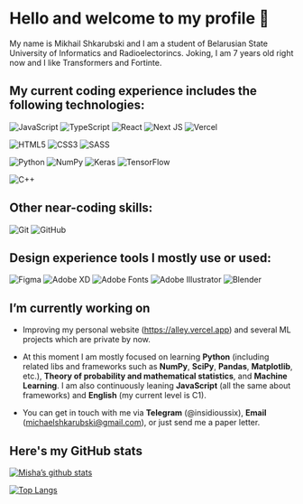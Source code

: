 <h1>Hello and welcome to my profile 🖖</h1>

My name is Mikhail Shkarubski and I am a student of Belarusian State University of Informatics and Radioelectorincs. Joking, I am 7 years old right now and I like Transformers and Fortinte.

<h2>My current coding experience includes the following technologies:</h2>
  
   ![JavaScript](https://img.shields.io/badge/javascript-%23323330.svg?style=for-the-badge&logo=javascript&logoColor=%23F7DF1E)
   ![TypeScript](https://img.shields.io/badge/typescript-%23007ACC.svg?style=for-the-badge&logo=typescript&logoColor=white)
   ![React](https://img.shields.io/badge/react-%2320232a.svg?style=for-the-badge&logo=react&logoColor=%2361DAFB)
   ![Next JS](https://img.shields.io/badge/Next-black?style=for-the-badge&logo=next.js&logoColor=white)
   ![Vercel](https://img.shields.io/badge/vercel-%23000000.svg?style=for-the-badge&logo=vercel&logoColor=white)
   
   ![HTML5](https://img.shields.io/badge/html5-%23E34F26.svg?style=for-the-badge&logo=html5&logoColor=white)
   ![CSS3](https://img.shields.io/badge/css3-%231572B6.svg?style=for-the-badge&logo=css3&logoColor=white)
   ![SASS](https://img.shields.io/badge/SASS-hotpink.svg?style=for-the-badge&logo=SASS&logoColor=white)
   
   ![Python](https://img.shields.io/badge/python-3670A0?style=for-the-badge&logo=python&logoColor=ffdd54)
   ![NumPy](https://img.shields.io/badge/numpy-%23013243.svg?style=for-the-badge&logo=numpy&logoColor=white)
   ![Keras](https://img.shields.io/badge/Keras-%23D00000.svg?style=for-the-badge&logo=Keras&logoColor=white)
   ![TensorFlow](https://img.shields.io/badge/TensorFlow-%23FF6F00.svg?style=for-the-badge&logo=TensorFlow&logoColor=white)
   
   ![C++](https://img.shields.io/badge/c++-%2300599C.svg?style=for-the-badge&logo=c%2B%2B&logoColor=white)

<h2>Other near-coding skills:</h2>
  
   ![Git](https://img.shields.io/badge/git-%23F05033.svg?style=for-the-badge&logo=git&logoColor=white)
   ![GitHub](https://img.shields.io/badge/github-%23121011.svg?style=for-the-badge&logo=github&logoColor=white)

<h2>Design experience tools I mostly use or used:</h2>

   ![Figma](https://img.shields.io/badge/figma-%23F24E1E.svg?style=for-the-badge&logo=figma&logoColor=white)
   ![Adobe XD](https://img.shields.io/badge/Adobe%20XD-470137?style=for-the-badge&logo=Adobe%20XD&logoColor=#FF61F6)
   ![Adobe Fonts](https://img.shields.io/badge/Adobe%20Fonts-000B1D.svg?style=for-the-badge&logo=Adobe%20Fonts&logoColor=white)
   ![Adobe Illustrator](https://img.shields.io/badge/adobe%20illustrator-%23FF9A00.svg?style=for-the-badge&logo=adobe%20illustrator&logoColor=white)
   ![Blender](https://img.shields.io/badge/blender-%23F5792A.svg?style=for-the-badge&logo=blender&logoColor=white)
  

<h2>I’m currently working on</h2>

- Improving my personal website (https://alley.vercel.app) and several ML projects which are private by now.

- At this moment I am mostly focused on learning **Python** (including related libs and frameworks such as **NumPy**, **SciPy**, **Pandas**, **Matplotlib**, etc.), **Theory of probability and mathematical statistics**, and **Machine Learning**. I am also continuously leaning **JavaScript** (all the same about frameworks) and **English** (my current level is C1). 

- You can get in touch with me via **Telegram** (@insidioussix), **Email** (michaelshkarubski@gmail.com), or just send me a paper letter.

<h2>Here's my GitHub stats</h2>

[![Misha’s github stats](https://github-readme-stats.vercel.app/api?username=mishashkarubski)](https://github.com/mishashkarubski)

[![Top Langs](https://github-readme-stats.vercel.app/api/top-langs/?username=mishashkarubski&layout=compact)](https://github.com/mishashkarubski)
